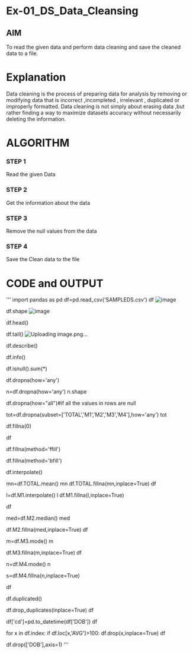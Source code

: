 # Ex-01_DS_Data_Cleansing


## AIM
To read the given data and perform data cleaning and save the cleaned data to a file. 

# Explanation
Data cleaning is the process of preparing data for analysis by removing or modifying data that is incorrect ,incompleted , irrelevant , duplicated or improperly formatted. 
Data cleaning is not simply about erasing data ,but rather finding a way to maximize datasets accuracy without necessarily deleting the information. 

# ALGORITHM
### STEP 1
Read the given Data
### STEP 2
Get the information about the data
### STEP 3
Remove the null values from the data
### STEP 4
Save the Clean data to the file

# CODE and OUTPUT
'''
import pandas as pd
df=pd.read_csv('SAMPLEDS.csv')
df
![image](https://github.com/Pranav-AJ/ODD2023-Datascience-Ex01/assets/118904526/52e96803-1f79-4540-a285-b2bf137a9ee1)

df.shape
![image](https://github.com/Pranav-AJ/ODD2023-Datascience-Ex01/assets/118904526/4dbac47e-39d3-41a9-bf26-85eba5bdb704)

df.head()

df.tail()
![Uploading image.png…]()

df.describe()

df.info()

df.isnull().sum(*)

df.dropna(how='any')


n=df.dropna(how='any')
n.shape

df.dropna(how="all")#if all the values in rows are null

tot=df.dropna(subset=['TOTAL','M1','M2','M3','M4'],how='any')
tot

df.fillna(0)

df


df.fillna(method='ffill')

df.fillna(method='bfill')

df.interpolate()

mn=df.TOTAL.mean()
mn
df.TOTAL.fillna(mn,inplace=True)
df

l=df.M1.interpolate()
l
df.M1.fillna(l,inplace=True)


df

med=df.M2.median()
med

df.M2.fillna(med,inplace=True)
df

m=df.M3.mode()
m

df.M3.fillna(m,inplace=True)
df

n=df.M4.mode()
n

s=df.M4.fillna(n,inplace=True)


df

df.duplicated()

df.drop_duplicates(inplace=True)
df

df['cd']=pd.to_datetime(df['DOB'])
df

for x in df.index:
  if df.loc[x,'AVG']>100:
    df.drop(x,inplace=True)
df

df.drop(['DOB'],axis=1)
'''
